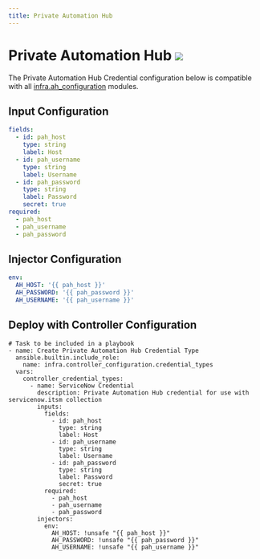 ```yaml
---
title: Private Automation Hub
---
```

# Private Automation Hub <img src="/icons/ansible.png" class="credential-type-icon"> 

The Private Automation Hub Credential configuration below is compatible with all [infra.ah_configuration](https://galaxy.ansible.com/ui/repo/published/infra/ah_configuration/) modules.

## Input Configuration
```yaml
fields:
  - id: pah_host
    type: string
    label: Host
  - id: pah_username
    type: string
    label: Username
  - id: pah_password
    type: string
    label: Password
    secret: true
required:
  - pah_host
  - pah_username
  - pah_password
```

## Injector Configuration
```yaml
env:
  AH_HOST: '{{ pah_host }}'
  AH_PASSWORD: '{{ pah_password }}'
  AH_USERNAME: '{{ pah_username }}'
```

## Deploy with Controller Configuration

```
# Task to be included in a playbook
- name: Create Private Automation Hub Credential Type
  ansible.builtin.include_role:
    name: infra.controller_configuration.credential_types
  vars:
    controller_credential_types:
      - name: ServiceNow Credential
        description: Private Automation Hub credential for use with servicenow.itsm collection
        inputs:
          fields:
            - id: pah_host
              type: string
              label: Host
            - id: pah_username
              type: string
              label: Username
            - id: pah_password
              type: string
              label: Password
              secret: true
          required:
            - pah_host
            - pah_username
            - pah_password
        injectors:
          env:
            AH_HOST: !unsafe "{{ pah_host }}"
            AH_PASSWORD: !unsafe "{{ pah_password }}"
            AH_USERNAME: !unsafe "{{ pah_username }}"
```
